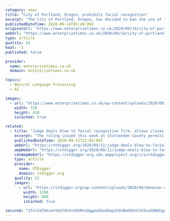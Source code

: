 ```yaml
---
category: news
title: "City of Portland, Oregon, prohibits facial recognition"
excerpt: "The City of Portland, Oregon, has decided to ban the use of facial recognition for City bureaus and by businesses in public spaces."
publishedDateTime: 2020-09-14T05:49:00Z
originalUrl: "https://www.enterprisetimes.co.uk/2020/09/14/city-of-portland-oregon-prohibits-facial-recognition/"
webUrl: "https://www.enterprisetimes.co.uk/2020/09/14/city-of-portland-oregon-prohibits-facial-recognition/"
type: article
quality: 24
heat: -1
published: false

provider:
  name: enterprisetimes.co.uk
  domain: enterprisetimes.co.uk

topics:
  - Natural Language Processing
  - AI

images:
  - url: "https://www.enterprisetimes.co.uk/wp-content/uploads/2020/09/face-detection-4791810_1920.jpg"
    width: 728
    height: 410
    isCached: true

related:
  - title: "Judge deals blow to facial recognition firm, allows claims of ‘deception’ to proceed"
    excerpt: "The ruling issued this week in Chittenden County permits the Vermont’s Attorney General’s Office to move ahead in its lawsuit against Clearview AI over the gathering and use of online photos of Vermonters."
    publishedDateTime: 2020-09-11T21:03:00Z
    webUrl: "https://vtdigger.org/2020/09/11/judge-deals-blow-to-facial-recognition-firm-allows-claims-of-deception-to-proceed/"
    ampWebUrl: "https://vtdigger.org/2020/09/11/judge-deals-blow-to-facial-recognition-firm-allows-claims-of-deception-to-proceed/amp/"
    cdnAmpWebUrl: "https://vtdigger-org.cdn.ampproject.org/c/s/vtdigger.org/2020/09/11/judge-deals-blow-to-facial-recognition-firm-allows-claims-of-deception-to-proceed/amp/"
    type: article
    provider:
      name: VTDigger
      domain: vtdigger.org
    quality: 52
    images:
      - url: "https://vtdigger.org/wp-content/uploads/2020/09/donovan-clearview.jpg"
        width: 1200
        height: 800
        isCached: true

secured: "2fnlXaTHkcm+VkG79n5sVKXMns8ggew5bsA9ap2CHJBeO9GnCVS5va5ONGhppqxOuQ9q16D0zbHYT5PuSZRuVZIu9uCPkUKKzfgt6uCgdq2VXiH5XAt7HPSsz8ftgoY7cJiSGFcUh0ryeJ7K/h7kdCmh6yWqn8IMH/L5wOdQs0M/AiA/7e49l46jiqs9/zC7bVYW3PHtBoxQqlfx985N5Remmp4mbz1xcrHgAGV/GrN++U7BNoPX1pzWIiMFEHSenQ3L3ikKzIlIinLx+nqctIQCleGVYXlaWb6cHfqy0JKmInghQU49JR6GFRFme42TDYjjZ2q9UO6aDoqlz1EKY6GFfKuMDhoDwSYD9Lp29nQ=;PWWJpawbISuYgomUL0YGuQ=="
---
```


